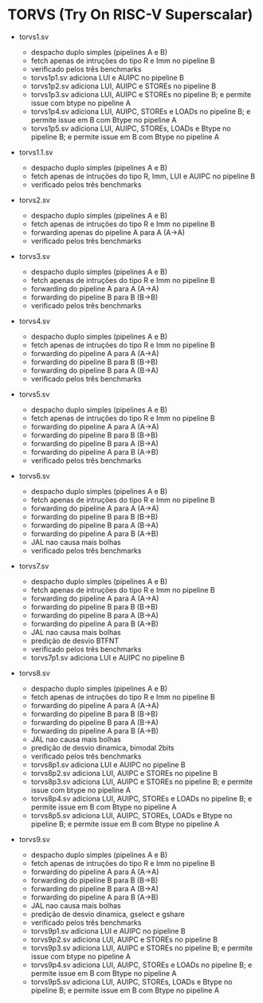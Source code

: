 # TORVS (Try On RISC-V Superscalar)

- torvs1.sv
	- despacho duplo simples (pipelines A e B)
	- fetch apenas de intruções do tipo R e Imm no pipeline B
	- verificado pelos três benchmarks
	- torvs1p1.sv adiciona LUI e AUIPC no pipeline B
	- torvs1p2.sv adiciona LUI, AUIPC e STOREs no pipeline B
	- torvs1p3.sv adiciona LUI, AUIPC e STOREs no pipeline B; e permite issue com btype no pipeline A
	- torvs1p4.sv adiciona LUI, AUIPC, STOREs e LOADs no pipeline B; e permite issue em B com Btype no pipeline A
	- torvs1p5.sv adiciona LUI, AUIPC, STOREs, LOADs e Btype no pipeline B; e permite issue em B com Btype no pipeline A

- torvs1.1.sv
	- despacho duplo simples (pipelines A e B)
	- fetch apenas de intruções do tipo R, Imm, LUI e AUIPC no pipeline B
	- verificado pelos três benchmarks

- torvs2.sv
	- despacho duplo simples (pipelines A e B)
	- fetch apenas de intruções do tipo R e Imm no pipeline B
	- forwarding apenas do pipeline A para A (A-\>A)
	- verificado pelos três benchmarks

- torvs3.sv
	- despacho duplo simples (pipelines A e B)
	- fetch apenas de intruções do tipo R e Imm no pipeline B
	- forwarding do pipeline A para A (A-\>A)
	- forwarding do pipeline B para B (B-\>B)
	- verificado pelos três benchmarks

- torvs4.sv
	- despacho duplo simples (pipelines A e B)
	- fetch apenas de intruções do tipo R e Imm no pipeline B
	- forwarding do pipeline A para A (A-\>A)
	- forwarding do pipeline B para B (B-\>B)
	- forwarding do pipeline B para A (B-\>A)
	- verificado pelos três benchmarks

- torvs5.sv
	- despacho duplo simples (pipelines A e B)
	- fetch apenas de intruções do tipo R e Imm no pipeline B
	- forwarding do pipeline A para A (A-\>A)
	- forwarding do pipeline B para B (B-\>B)
	- forwarding do pipeline B para A (B-\>A)
	- forwarding do pipeline A para B (A-\>B)
	- verificado pelos três benchmarks

- torvs6.sv
	- despacho duplo simples (pipelines A e B)
	- fetch apenas de intruções do tipo R e Imm no pipeline B
	- forwarding do pipeline A para A (A-\>A)
	- forwarding do pipeline B para B (B-\>B)
	- forwarding do pipeline B para A (B-\>A)
	- forwarding do pipeline A para B (A-\>B)
	- JAL nao causa mais bolhas
	- verificado pelos três benchmarks

- torvs7.sv
	- despacho duplo simples (pipelines A e B)
	- fetch apenas de intruções do tipo R e Imm no pipeline B
	- forwarding do pipeline A para A (A-\>A)
	- forwarding do pipeline B para B (B-\>B)
	- forwarding do pipeline B para A (B-\>A)
	- forwarding do pipeline A para B (A-\>B)
	- JAL nao causa mais bolhas
	- predição de desvio BTFNT
	- verificado pelos três benchmarks
	- torvs7p1.sv adiciona LUI e AUIPC no pipeline B

- torvs8.sv
	- despacho duplo simples (pipelines A e B)
	- fetch apenas de intruções do tipo R e Imm no pipeline B
	- forwarding do pipeline A para A (A-\>A)
	- forwarding do pipeline B para B (B-\>B)
	- forwarding do pipeline B para A (B-\>A)
	- forwarding do pipeline A para B (A-\>B)
	- JAL nao causa mais bolhas
	- predição de desvio dinamica, bimodal 2bits
	- verificado pelos três benchmarks
	- torvs8p1.sv adiciona LUI e AUIPC no pipeline B
	- torvs8p2.sv adiciona LUI, AUIPC e STOREs no pipeline B
	- torvs8p3.sv adiciona LUI, AUIPC e STOREs no pipeline B; e permite issue com btype no pipeline A
	- torvs8p4.sv adiciona LUI, AUIPC, STOREs e LOADs no pipeline B; e permite issue em B com Btype no pipeline A
	- torvs8p5.sv adiciona LUI, AUIPC, STOREs, LOADs e Btype no pipeline B; e permite issue em B com Btype no pipeline A


- torvs9.sv
	- despacho duplo simples (pipelines A e B)
	- fetch apenas de intruções do tipo R e Imm no pipeline B
	- forwarding do pipeline A para A (A-\>A)
	- forwarding do pipeline B para B (B-\>B)
	- forwarding do pipeline B para A (B-\>A)
	- forwarding do pipeline A para B (A-\>B)
	- JAL nao causa mais bolhas
	- predição de desvio dinamica, gselect e gshare
	- verificado pelos três benchmarks
	- torvs9p1.sv adiciona LUI e AUIPC no pipeline B
	- torvs9p2.sv adiciona LUI, AUIPC e STOREs no pipeline B
	- torvs9p3.sv adiciona LUI, AUIPC e STOREs no pipeline B; e permite issue com btype no pipeline A
	- torvs9p4.sv adiciona LUI, AUIPC, STOREs e LOADs no pipeline B; e permite issue em B com Btype no pipeline A
	- torvs9p5.sv adiciona LUI, AUIPC, STOREs, LOADs e Btype no pipeline B; e permite issue em B com Btype no pipeline A

